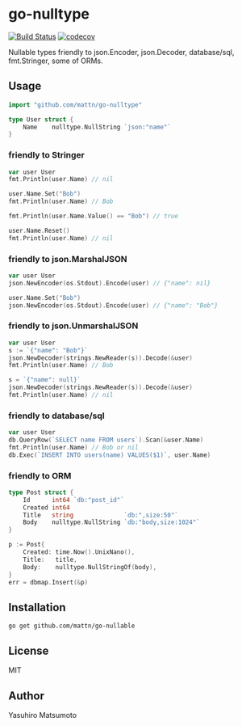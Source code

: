 # go-nulltype

[![Build Status](https://travis-ci.org/mattn/go-nulltype.svg?branch=master)](https://travis-ci.org/mattn/go-nulltype)
[![codecov](https://codecov.io/gh/mattn/go-nulltype/branch/master/graph/badge.svg)](https://codecov.io/gh/mattn/go-nulltype)

Nullable types friendly to json.Encoder, json.Decoder, database/sql, fmt.Stringer, some of ORMs.

## Usage

```go
import "github.com/mattn/go-nulltype"

type User struct {
	Name	nulltype.NullString `json:"name"`
}
```

### friendly to Stringer

```go
var user User
fmt.Println(user.Name) // nil

user.Name.Set("Bob")
fmt.Println(user.Name) // Bob

fmt.Println(user.Name.Value() == "Bob") // true

user.Name.Reset()
fmt.Println(user.Name) // nil
```

### friendly to json.MarshalJSON

```go
var user User
json.NewEncoder(os.Stdout).Encode(user) // {"name": nil}

user.Name.Set("Bob")
json.NewEncoder(os.Stdout).Encode(user) // {"name": "Bob"}
```

### friendly to json.UnmarshalJSON

```go
var user User
s := `{"name": "Bob"}`
json.NewDecoder(strings.NewReader(s)).Decode(&user)
fmt.Println(user.Name) // Bob

s = `{"name": null}`
json.NewDecoder(strings.NewReader(s)).Decode(&user)
fmt.Println(user.Name) // nil
```

### friendly to database/sql

```go
var user User
db.QueryRow(`SELECT name FROM users`).Scan(&user.Name)
fmt.Println(user.Name) // Bob or nil
db.Exec(`INSERT INTO users(name) VALUES($1)`, user.Name)
```

### friendly to ORM

```go
type Post struct {
	Id      int64 `db:"post_id"`
	Created int64
	Title   string              `db:",size:50"`
	Body    nulltype.NullString `db:"body,size:1024"`
}
```

```go
p := Post{
	Created: time.Now().UnixNano(),
	Title:   title,
	Body:    nulltype.NullStringOf(body),
}
err = dbmap.Insert(&p)
```

## Installation

```
go get github.com/mattn/go-nullable
```

## License

MIT

## Author

Yasuhiro Matsumoto
